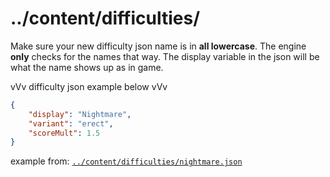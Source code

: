# ../content/difficulties/
Make sure your new difficulty json name is in **all lowercase**.
The engine **only** checks for the names that way.
The display variable in the json will be what the name shows up as in game.

vVv difficulty json example below vVv
```json
{
	"display": "Nightmare",
	"variant": "erect",
	"scoreMult": 1.5
}
```
example from: [`../content/difficulties/nightmare.json`](https://github.com/Funkin-Imaginative/imaginative.engine.dev/blob/main/engine/assets/content/difficulties/nightmare.json)